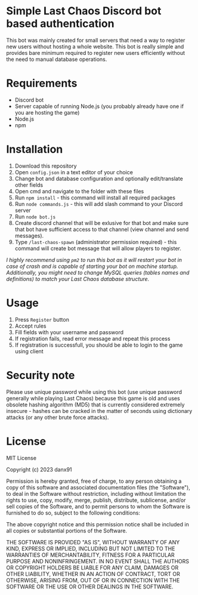 # Simple Last Chaos Discord bot based authentication
This bot was mainly created for small servers that need a way to register new users without hosting a whole website. This bot is really simple and provides bare minimum required to register new users efficiently without the need to manual database operations.

# Requirements
* Discord bot
* Server capable of running Node.js (you probably already have one if you are hosting the game)
* Node.js
* npm

# Installation
1. Download this repository
2. Open `config.json` in a text editor of your choice
3. Change bot and database configuration and optionally edit/translate other fields
4. Open cmd and navigate to the folder with these files
5. Run `npm install` - this command will install all required packages
6. Run `node commands.js` - this will add slash command to your Discord server
7. Run `node bot.js`
8. Create discord channel that will be exlusive for that bot and make sure that bot have sufficient access to that channel (view channel and send messages).
9. Type `/last-chaos-spawn` (administrator permission required) - this command will create bot message that will allow players to register.

*I highly recommend using `pm2` to run this bot as it will restart your bot in case of crash and is capable of starting your bot on machine startup.*  
*Additionally, you might need to change MySQL queries (tables names and definitions) to match your Last Chaos database structure.*

# Usage
1. Press `Register` button
2. Accept rules
3. Fill fields with your username and password
4. If registration fails, read error message and repeat this process
5. If registration is successfull, you should be able to login to the game using client

# Security note
Please use unique password while using this bot (use unique password generally while playing Last Chaos) because this game is old and uses obsolete hashing algorithm (MD5) that is currently considered extremely insecure - hashes can be cracked in the matter of seconds using dictionary attacks (or any other brute force attacks).

# License
MIT License

Copyright (c) 2023 danx91

Permission is hereby granted, free of charge, to any person obtaining a copy
of this software and associated documentation files (the "Software"), to deal
in the Software without restriction, including without limitation the rights
to use, copy, modify, merge, publish, distribute, sublicense, and/or sell
copies of the Software, and to permit persons to whom the Software is
furnished to do so, subject to the following conditions:

The above copyright notice and this permission notice shall be included in all
copies or substantial portions of the Software.

THE SOFTWARE IS PROVIDED "AS IS", WITHOUT WARRANTY OF ANY KIND, EXPRESS OR
IMPLIED, INCLUDING BUT NOT LIMITED TO THE WARRANTIES OF MERCHANTABILITY,
FITNESS FOR A PARTICULAR PURPOSE AND NONINFRINGEMENT. IN NO EVENT SHALL THE
AUTHORS OR COPYRIGHT HOLDERS BE LIABLE FOR ANY CLAIM, DAMAGES OR OTHER
LIABILITY, WHETHER IN AN ACTION OF CONTRACT, TORT OR OTHERWISE, ARISING FROM,
OUT OF OR IN CONNECTION WITH THE SOFTWARE OR THE USE OR OTHER DEALINGS IN THE
SOFTWARE.
